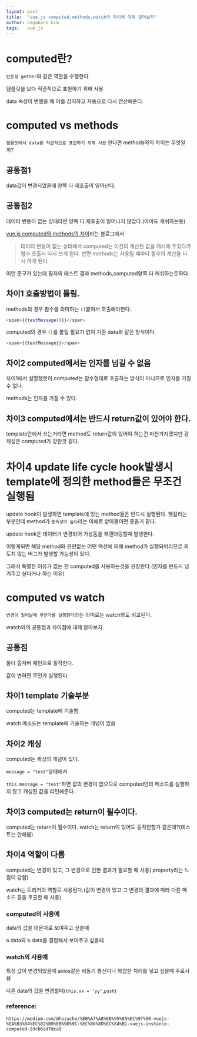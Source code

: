 ```yaml
---
layout: post
title:  "vue.js computed,methods,watch의 차이에 대해 알아보자"
author: negabaro kim
tags:	vue.js
---
```


# computed란?

`반응형 getter`와 같은 역할을 수행한다.

템플릿을 보다 직관적으로 표현하기 위해 사용

data 속성이 변했을 때 이를 감지하고 자동으로 다시 연산해준다.


# computed vs methods

`템플릿에서 data를 직관적으로 표현하기 위해 사용` 한다면 methods와의 차이는 무엇일까?

## 공통점1

data값이 변경되었을때 양쪽 다 재호출이 일어난다.

## 공통점2

데이터 변동이 없는 상태라면 양쪽 다 재호출이 일어나지 않았다.(아마도 캐쉬하는듯)

[vue.js computed와 methods의 차이]라는 블로그에서

> 데이터 변동이 없는 상태에서 computed는 이전의 계산된 값을 캐시해 두었다가 함수 호출시 다시 쓰게 된다.
> 반면 methods는 사용될 때마다 함수의 계산을 다시 하게 된다.

이런 문구가 있는데 필자의 테스트 결과 methods,computed양쪽 다 캐쉬하는듯하다.

## 차이1 호출방법이 틀림.

methods의 경우 함수를 의미하는 `()`붙여서 호출해야한다.

```js
<span>{{testMessage()}}</span>
```

computed의 경우 `()`를 붙일 필요가 없이 기존 data와 같은 방식이다.

```js
<span>{{testMessage}}</span>
```


## 차이2 computed에서는 인자를 넘길 수 없음

차이1에서 설명했듯이 computed는 함수형태로 호출하는 방식이 아니므로 인자를 가질 수 없다.

methods는 인자를 가질 수 있다.

## 차이3 computed에서는 반드시 return값이 있어야 한다.

template안에서 쓰는거라면 method도 return값이 있어야 하는건 마찬가지겠지만
강제성은 computed가 강한것 같다.

# 차이4 update life cycle hook발생시 template에 정의한 method들은 무조건 실행됨

update hook이 발생하면 template에 있는 method들은 반드시 실행된다.
헷갈리는 부분인데 method가 `종속성이 높다`라는 이해로 받아들이면 좋을거 같다.

update hook은 데이터가 변경되어 가상돔을 재랜더링할때 발생한다.

이렇게되면 해당 method와 관련없는 어떤 액션에 의해 method가 실행되버리므로 의도치 않는 버그가 발생할 가능성이 있다.

그래서 특별한 이유가 없는 한 computed를 사용하는것을 권장한다.(인자를 반드시 넘겨주고 싶다거나 하는 이유)

# computed vs watch

`변경이 일어날때 무언가를 실행한다`라는 의미로는 watch와도 비교된다.

watch와의 공통점과 차이점에 대해 알아보자.


## 공통점

둘다 옵저버 패턴으로 동작한다.

값이 변하면 무언가 실행된다.

## 차이1 template 기술부분

computed는 template에 기술함

watch 메소드는 template에 기술하는 개념이 없음

## 차이2 캐싱

computed는 캐싱의 개념이 있다.

`message = "test"`상태에서

`this.message = "test"`하면 값의 변경이 없으므로 computed안의 메소드를 실행하지 않고 캐싱된 값을 리턴해준다.


## 차이3 computed는 return이 필수이다.

computed는 return이 필수이다.
watch는 return이 있어도 동작안할거 같은데?(테스트는 안해봄)

## 차이4 역할이 다름

computed는 변경이 있고, 그 변경으로 인한 결과가 필요할 때 사용( property라는 느낌이 강함)

watch는 트리거의 역할로 사용된다.(값이 변경이 있고 그 변경의 결과에 따라 다른 메소드 등을 호출할 때 사용)


### computed의 사용예

data의 값을 대문자로 보여주고 싶을때

a data와 b data를 결합해서 보여주고 싶을때


### watch의 사용예

특정 값이 변경되었을때 axios같은 비동기 통신이나 복잡한 처리를 넣고 싶을때 주로사용

다른 data의 값을 변경할때(`this.xx = 'yy'`,`push`)



[vue.js computed와 methods의 차이]: https://programmerpsk.tistory.com/38#:~:text=%EB%91%98%EB%8B%A4%20vue.js%20%EC%95%88%EC%97%90%EC%84%9C%20%ED%95%A8%EC%88%98,%EA%B0%80%EC%A0%95%ED%96%88%EC%9D%84%EB%95%8C%EC%97%90%20%EB%93%9C%EB%9F%AC%EB%82%9C%EB%8B%A4.&text=%EB%B0%98%EB%A9%B4%20methods%EB%8A%94%20%EC%82%AC%EC%9A%A9%EB%90%A0%20%EB%95%8C,%EA%B3%84%EC%82%B0%EC%9D%84%20%EB%8B%A4%EC%8B%9C%20%ED%95%98%EA%B2%8C%20%EB%90%9C%EB%8B%A4.


### reference:

```
https://medium.com/@hozacho/%EB%A7%A8%EB%95%85%EC%97%90-vuejs-%EA%B3%84%EC%82%B0%EB%90%9C-%EC%86%8D%EC%84%B1-vuejs-instance-computed-93cb6ad7dca9
```